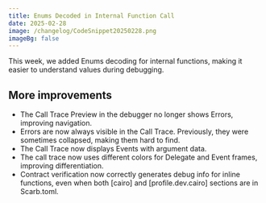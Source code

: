 ```yaml
---
title: Enums Decoded in Internal Function Call
date: 2025-02-28
image: /changelog/CodeSnippet20250228.png
imageBg: false
---
```


This week, we added Enums decoding for internal functions, making it
            easier to understand values during debugging.

## More improvements

- The Call Trace Preview in the debugger no longer shows Errors,
              improving navigation.
- Errors are now always visible in the Call Trace. Previously, they
              were sometimes collapsed, making them hard to find.
- The Call Trace now displays Events with argument data.
- The call trace now uses different colors for Delegate and Event
              frames, improving differentiation.
- Contract verification now correctly generates debug info for
              inline functions, even when both [cairo] and [profile.dev.cairo]
              sections are in Scarb.toml.
